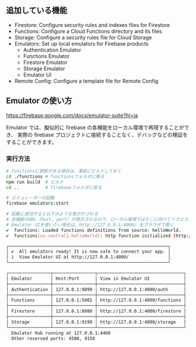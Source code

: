 ## 追加している機能

- Firestore: Configure security rules and indexes files for Firestore
- Functions: Configure a Cloud Functions directory and its files
- Storage: Configure a security rules file for Cloud Storage
- Emulators: Set up local emulators for Firebase products
  - Authentication Emulator
  - Functions Emulator
  - Firestore Emulator
  - Storage Emulator
  - Emulator UI
- Remote Config: Configure a template file for Remote Config

## Emulator の使い方

https://firebase.google.com/docs/emulator-suite?hl=ja

Emulator では、擬似的に firebase の各機能をローカル環境で再現することができ、
実際の firebase プロジェクトに接続することなく、デバッグなどの検証をすることができます。

### 実行方法

```bash
# functionsに更新がある場合は、事前にビルドしておく
cd ./functions # functionsフォルダに移る
npm run build  # ビルド
cd ..          # firebaseフォルダに戻る

# エミュレーターの起動
firebase emulators:start

# 起動に成功すると以下のような表示がされる
# 各機能のURL（host, port）が表示されるので、ローカル環境ではそこに向けてリクエストを送る
# Emulator UIを使いたい場合は、http://127.0.0.1:4000/ をブラウザで開く
✔  functions: Loaded functions definitions from source: helloWorld.
✔  functions[us-central1-helloWorld]: http function initialized (http://127.0.0.1:5001/oshikatsu-dev-8bb0d/us-central1/helloWorld).

┌─────────────────────────────────────────────────────────────┐
│ ✔  All emulators ready! It is now safe to connect your app. │
│ i  View Emulator UI at http://127.0.0.1:4000/               │
└─────────────────────────────────────────────────────────────┘

┌────────────────┬────────────────┬─────────────────────────────────┐
│ Emulator       │ Host:Port      │ View in Emulator UI             │
├────────────────┼────────────────┼─────────────────────────────────┤
│ Authentication │ 127.0.0.1:9099 │ http://127.0.0.1:4000/auth      │
├────────────────┼────────────────┼─────────────────────────────────┤
│ Functions      │ 127.0.0.1:5001 │ http://127.0.0.1:4000/functions │
├────────────────┼────────────────┼─────────────────────────────────┤
│ Firestore      │ 127.0.0.1:8080 │ http://127.0.0.1:4000/firestore │
├────────────────┼────────────────┼─────────────────────────────────┤
│ Storage        │ 127.0.0.1:9199 │ http://127.0.0.1:4000/storage   │
└────────────────┴────────────────┴─────────────────────────────────┘
  Emulator Hub running at 127.0.0.1:4400
  Other reserved ports: 4500, 9150
```
